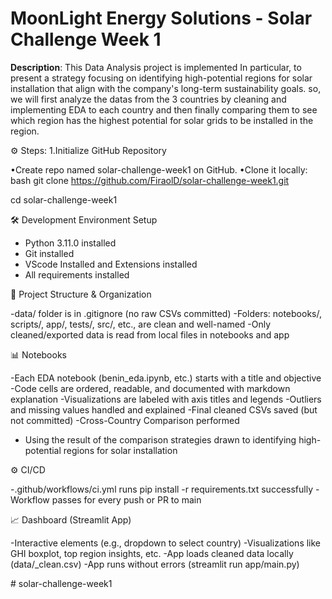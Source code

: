 # MoonLight Energy Solutions - Solar Challenge Week 1

**Description**: This Data Analysis project is implemented In particular,  to present a strategy focusing on identifying high-potential regions for solar installation that align with the company's long-term sustainability goals. so, we will first analyze the datas from the 3 countries by cleaning and implementing EDA to each country and then finally comparing them to see which region has the highest potential for solar grids to be installed in the region.

⚙️ Steps: 
1.Initialize GitHub Repository

•Create repo named solar-challenge-week1 on GitHub.
•Clone it locally:
bash
git clone https://github.com/FiraolD/solar-challenge-week1.git 

cd solar-challenge-week1

🛠️ Development Environment Setup

- Python 3.11.0 installed
- Git installed
- VScode Installed and Extensions installed
- All requirements installed

📁 Project Structure & Organization

-data/ folder is in .gitignore (no raw CSVs committed)
-Folders: notebooks/, scripts/, app/, tests/, src/, etc., are clean and well-named
-Only cleaned/exported data is read from local files in notebooks and app

  
 📊 Notebooks

-Each EDA notebook (benin_eda.ipynb, etc.) starts with a title and objective
-Code cells are ordered, readable, and documented with markdown explanation
-Visualizations are labeled with axis titles and legends
-Outliers and missing values handled and explained
-Final cleaned CSVs saved (but not committed)
-Cross-Country Comparison performed
- Using the result of the comparison strategies drawn to identifying high-potential regions for solar installation

⚙️ CI/CD

-.github/workflows/ci.yml runs pip install -r requirements.txt successfully
-Workflow passes for every push or PR to main

📈 Dashboard (Streamlit App)

-Interactive elements (e.g., dropdown to select country)
-Visualizations like GHI boxplot, top region insights, etc.
-App loads cleaned data locally (data/<country>_clean.csv)
-App runs without errors (streamlit run app/main.py)



#   s o l a r - c h a l l e n g e - w e e k 1  
 